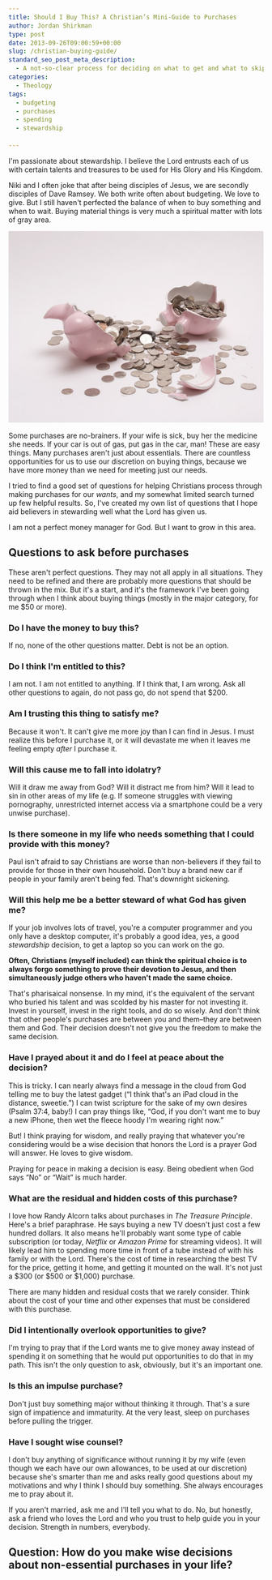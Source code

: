 ```yaml
---
title: Should I Buy This? A Christian’s Mini-Guide to Purchases
author: Jordan Shirkman
type: post
date: 2013-09-26T09:00:59+00:00
slug: /christian-buying-guide/
standard_seo_post_meta_description:
  - A not-so-clear process for deciding on what to get and what to skip.
categories:
  - Theology
tags:
  - budgeting
  - purchases
  - spending
  - stewardship

---
```

I'm passionate about stewardship. I believe the Lord entrusts each of us with certain talents and treasures to be used for His Glory and His Kingdom.

Niki and I often joke that after being disciples of Jesus, we are secondly disciples of Dave Ramsey. We both write often about budgeting. We love to give. But I still haven't perfected the balance of when to buy something and when to wait. Buying material things is very much a spiritual matter with lots of gray area.

[![Image](/static/images/piggy-bank.jpeg)](https://jshirk.com/blog/christian-buying-guide)

Some purchases are no-brainers. If your wife is sick, buy her the medicine she needs. If your car is out of gas, put gas in the car, man! These are easy things. Many purchases aren't just about essentials. There are countless opportunities for us to use our discretion on buying things, because we have more money than we need for meeting just our needs.

I tried to find a good set of questions for helping Christians process through making purchases for our _wants_, and my somewhat limited search turned up few helpful results. So, I've created my own list of questions that I hope aid believers in stewarding well what the Lord has given us.

I am not a perfect money manager for God. But I want to grow in this area.<!--more-->

## Questions to ask before purchases

These aren't perfect questions. They may not all apply in all situations. They need to be refined and there are probably more questions that should be thrown in the mix. But it's a start, and it's the framework I've been going through when I think about buying things (mostly in the major category, for me $50 or more).

### Do I have the money to buy this?

If no, none of the other questions matter. Debt is not be an option.

### Do I think I'm entitled to this?

I am not. I am not entitled to anything. If I think that, I am wrong. Ask all other questions to again, do not pass go, do not spend that $200.

### Am I trusting this thing to satisfy me?

Because it won't. It can't give me more joy than I can find in Jesus. I must realize this before I purchase it, or it will devastate me when it leaves me feeling empty _after_ I purchase it.

### Will this cause me to fall into idolatry?

Will it draw me away from God? Will it distract me from him? Will it lead to sin in other areas of my life (e.g. If someone struggles with viewing pornography, unrestricted internet access via a smartphone could be a very unwise purchase).

### Is there someone in my life who needs something that I could provide with this money?

Paul isn't afraid to say Christians are worse than non-believers if they fail to provide for those in their own household. Don't buy a brand new car if people in your family aren't being fed. That's downright sickening.

### Will this help me be a better steward of what God has given me?

If your job involves lots of travel, you're a computer programmer and you only have a desktop computer, it's probably a good idea, yes, a good _stewardship_ decision, to get a laptop so you can work on the go.

**Often, Christians (myself included) can think the spiritual choice is to always forgo something to prove their devotion to Jesus, and then simultaneously judge others who haven't made the same choice.**

That's pharisaical nonsense. In my mind, it's the equivalent of the servant who buried his talent and was scolded by his master for not investing it. Invest in yourself, invest in the right tools, and do so wisely. And don't think that other people's purchases are between you and them–they are between them and God. Their decision doesn't not give you the freedom to make the same decision.

### Have I prayed about it and do I feel at peace about the decision?

This is tricky. I can nearly always find a message in the cloud from God telling me to buy the latest gadget (&#8220;I think that's an iPad cloud in the distance, sweetie.&#8221;) I can twist scripture for the sake of my own desires (Psalm 37:4, baby!) I can pray things like, &#8220;God, if you don't want me to buy a new iPhone, then wet the fleece hoody I'm wearing right now.&#8221;

But! I think praying for wisdom, and really praying that whatever you're considering would be a wise decision that honors the Lord is a prayer God will answer. He loves to give wisdom.

Praying for peace in making a decision is easy. Being obedient when God says &#8220;No&#8221; or &#8220;Wait&#8221; is much harder.

### What are the residual and hidden costs of this purchase?

I love how Randy Alcorn talks about purchases in _The Treasure Principle_. Here's a brief paraphrase. He says buying a new TV doesn't just cost a few hundred dollars. It also means he'll probably want some type of cable subscription (or today, _Netflix_ or _Amazon Prime_ for streaming videos). It will likely lead him to spending more time in front of a tube instead of with his family or with the Lord. There's the cost of time in researching the best TV for the price, getting it home, and getting it mounted on the wall. It's not just a $300 (or $500 or $1,000) purchase.

There are many hidden and residual costs that we rarely consider. Think about the cost of your time and other expenses that must be considered with this purchase.

### Did I intentionally overlook opportunities to give?

I'm trying to pray that if the Lord wants me to give money away instead of spending it on something that he would put opportunities to do that in my path. This isn't the only question to ask, obviously, but it's an important one.

### Is this an impulse purchase?

Don't just buy something major without thinking it through. That's a sure sign of impatience and immaturity. At the very least, sleep on purchases before pulling the trigger.

### Have I sought wise counsel?

I don't buy anything of significance without running it by my wife (even though we each have our own allowances, to be used at our discretion) because she's smarter than me and asks really good questions about my motivations and why I think I should buy something. She always encourages me to pray about it.

If you aren't married, ask me and I'll tell you what to do. No, but honestly, ask a friend who loves the Lord and who you trust to help guide you in your decision. Strength in numbers, everybody.

## Question: How do you make wise decisions about non-essential purchases in your life?
